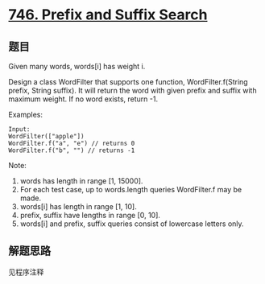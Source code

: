 # [746. Prefix and Suffix Search](https://leetcode.com/problems/prefix-and-suffix-search/)

## 题目

Given many words, words[i] has weight i.

Design a class WordFilter that supports one function, WordFilter.f(String prefix, String suffix). It will return the word with given prefix and suffix with maximum weight. If no word exists, return -1.

Examples:

```text
Input:
WordFilter(["apple"])
WordFilter.f("a", "e") // returns 0
WordFilter.f("b", "") // returns -1
```

Note:

1. words has length in range [1, 15000].
1. For each test case, up to words.length queries WordFilter.f may be made.
1. words[i] has length in range [1, 10].
1. prefix, suffix have lengths in range [0, 10].
1. words[i] and prefix, suffix queries consist of lowercase letters only.

## 解题思路

见程序注释
